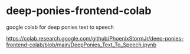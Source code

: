# deep-ponies-frontend-colab
google colab for deep ponies text to speech

https://colab.research.google.com/github/PhoenixStormJr/deep-ponies-frontend-colab/blob/main/DeepPonies_Text_To_Speech.ipynb
